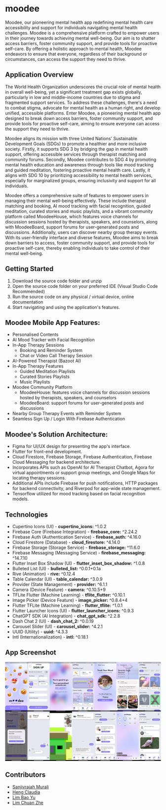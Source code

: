 # moodee

Moodee, our pioneering mental health app redefining mental health care accessibility and support for individuals navigating mental health challenges. Moodee is a comprehensive platform crafted to empower users in their journey towards achieving mental well-being. Our aim is to shatter access barriers, foster community support, and provide tools for proactive self-care. By offering a holistic approach to mental health, Moodee endeavors to ensure that everyone, regardless of their background or circumstances, can access the support they need to thrive.

## Application Overview

The World Health Organization underscores the crucial role of mental health in overall well-being, yet a significant treatment gap exists globally, particularly in low and middle-income countries due to stigma and fragmented support services. To address these challenges, there's a need to combat stigma, advocate for mental health as a human right, and develop unified, accessible platforms. Enter Moodee, a pioneering mental health app designed to break down access barriers, foster community support, and provide tools for proactive self-care, aiming to ensure everyone can access the support they need to thrive.

Moodee aligns its mission with three United Nations' Sustainable Development Goals (SDGs) to promote a healthier and more inclusive society. Firstly, it supports SDG 3 by bridging the gap in mental health support, offering accessible services through therapist matching and community forums. Secondly, Moodee contributes to SDG 4 by promoting mental health education and awareness through tools like mood tracking and guided meditation, fostering proactive mental health care. Lastly, it aligns with SDG 10 by prioritizing accessibility to mental health services, especially for marginalized groups, ensuring inclusivity and support for all individuals.

Moodee offers a comprehensive suite of features to empower users in managing their mental well-being effectively. These include therapist matching and booking, AI mood tracking with facial recognition, guided meditation, curated stories and music playlists, and a vibrant community platform called MoodeeHouse, which features voice channels for discussion sessions hosted by therapists, speakers, and counselors, along with MoodeeBoard, support forums for user-generated posts and discussions. Additionally, users can discover nearby group therapy events. With its user-friendly interface and diverse features, Moodee aims to break down barriers to access, foster community support, and provide tools for proactive self-care, thereby enabling individuals to take control of their mental well-being.

## Getting Started
1. Download the source code folder and unzip
2. Open the source code folder on your preferred IDE (Visual Studio Code Recommended)
3. Run the source code on any physical / virtual device, online documentation
4. Start navigating and using the application's features.

## Moodee Mobile App Features:
- Personalised Contents 
- AI Mood Tracker with Facial Recognition
- In-App Therapy Sessions
  - Booking and Reminder System
  - Chat or Video Call Therapy Session
- AI-Powered Therapist (Bazoot AI)
- In-App Therapy Features
  - Guided Meditation Playlists
  - Curated Stories Playlists
  - Music Playlists
- Moodee Community Platform
  - MoodeeHouse: features voice channels for discussion sessions hosted by therapists, speakers, and counselors
  - MoodeeBoard: support forums for user-generated posts and discussions
- Nearby Group Therapy Events with Reminder System
- Seamless Sign Up / Login With Firebase Authentication

## Moodee's Solution Architecture:
  - Figma for UI/UX design for presenting the app's interface.
  - Flutter for front-end development.
  - Cloud Firestore, Firebase Storage, Firebase Authentication, Firebase Cloud Messaging for backend architecture. 
  - Incorporates APIs such as OpenAI for AI Therapist Chatbot, Agora for virtual appointments or support group meetings, and Google Maps for locating therapy sessions.
  - Additional APIs include Firebase for push notifications, HTTP packages for backend connectivity, and Riverpod for app-wide state management.
  - Tensorflow utilized for mood tracking based on facial recognition models.
    
## Technologies
- Cupertino Icons (UI) -  **cupertino_icons:**  ^1.0.2
- Firebase Core (Firebase Integration) - **firebase_core:** ^2.24.2
- Firebase Auth (Authentication Service) - **firebase_auth:** ^4.16.0
- Cloud Firestore (Database) - **cloud_firestore:** ^4.14.0
- Firebase Storage (Storage Service) - **firebase_storage:** ^11.6.0
- Firebase Messaging (Messaging Service) - **firebase_messaging:** ^14.7.10
- Flutter Inset Box Shadow (UI) - **flutter_inset_box_shadow:** ^1.0.8
- Bulleted List (UI) - **bulleted_list:** ^0.0.1+0.1a
- Rive (Animation) - **rive:** ^0.12.4
- Table Calendar (UI) - **table_calendar:** ^3.0.9
- Provider (State Management) - **provider:** ^6.1.1
- Camera (Device Feature) - **camera:** ^0.10.5+9
- TFLite Flutter (Machine Learning) - **tflite_flutter:** ^0.10.1
- Image Picker (Device Feature) - **image_picker:** ^0.8.4+4
- Flutter TFLite (Machine Learning) - **flutter_tflite:** ^1.0.1
- Flutter Launcher Icons (UI) - **flutter_launcher_icons:** ^0.9.3
- ChatGPT SDK (AI Integration) - **chat_gpt_sdk:** ^2.2.8
- Dash Chat 2 (UI) - **dash_chat_2:** ^0.0.19
- Carousel Slider (UI) - **carousel_slider:** ^4.2.1
- UUID (Utility) - **uuid:** ^4.3.3
- Intl (Internationalization) - **intl:** ^0.18.1

## App Screenshot
![Screenshot 1](lib/apps/AppCollage.png)

## Contributors
- [Sanjivrajah Murali](https://github.com/sanchick02)
- [Heng Claudia](https://github.com/claudiaheng13)
- [Lim Bao Yu](https://github.com/bailey1111)
- [Lim Chuan Zhe](https://github.com/ehznauhcmil)

